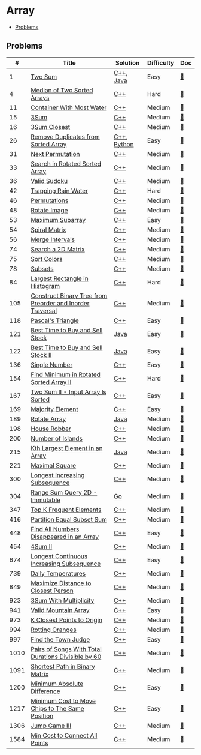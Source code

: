 # Array

- [Problems](#problems)

## Problems

| #   | Title | Solution | Difficulty | Doc |
| --- | ----- | -------- | ---------- | --- |
| 1 | [Two Sum](https://leetcode.com/problems/two-sum/) | [C++](../../code/cpp/1.cpp), [Java](../../code/java/1.java) | Easy | [📃](../../docs/1.%20Two%20Sum.md) |
| 4 | [Median of Two Sorted Arrays](https://leetcode.com/problems/median-of-two-sorted-arrays/) | [C++](../../code/cpp/4.cpp) | Hard | [📃](../../docs/4.%20Median%20of%20Two%20Sorted%20Arrays.md) |
| 11 | [Container With Most Water](https://leetcode.com/problems/container-with-most-water/) | [C++](../../code/cpp/11.cpp) | Medium | [📃](../../docs/11.%20Container%20With%20Most%20Water.md) |
| 15 | [3Sum](https://leetcode.com/problems/3sum/) | [C++](../../code/cpp/15.cpp) | Medium | [📃](../../docs/15.%203Sum.md) |
| 16 | [3Sum Closest](https://leetcode.com/problems/3sum-closest/) | [C++](../../code/cpp/16.cpp) | Medium | [📃](../../docs/16.%203Sum%20Closest.md) |
| 26 | [Remove Duplicates from Sorted Array](https://leetcode.com/problems/remove-duplicates-from-sorted-array/) | [C++](../../code/cpp/26.cpp), [Python](../../code/py3/26.py) | Easy | [📃](../../docs/26.%20Remove%20Duplicates%20from%20Sorted%20Array.md) |
| 31 | [Next Permutation](https://leetcode.com/problems/next-permutation/) | [C++](../../code/cpp/31.cpp) | Medium | [📃](../../docs/31.%20Next%20Permutation.md) |
| 33 | [Search in Rotated Sorted Array](https://leetcode.com/problems/search-in-rotated-sorted-array/) | [C++](../../code/cpp/33.cpp) | Medium | [📃](../../docs/33.%20Search%20in%20Rotated%20Sorted%20Array.md) |
| 36 | [Valid Sudoku](https://leetcode.com/problems/valid-sudoku/) | [C++](../../code/cpp/36.cpp) | Medium | [📃](../../docs/36.%20Valid%20Sudoku.md) |
| 42 | [Trapping Rain Water](https://leetcode.com/problems/trapping-rain-water/) | [C++](../../code/cpp/42.cpp) | Hard | [📃](../../docs/42.%20Trapping%20Rain%20Water.md) |
| 46 | [Permutations](https://leetcode.com/problems/permutations/) | [C++](../../code/cpp/46.cpp) | Medium | [📃](../../docs/46.%20Permutations.md) |
| 48 | [Rotate Image](https://leetcode.com/problems/rotate-image/) | [C++](../../code/cpp/48.cpp) | Medium | [📃](../../docs/48.%20Rotate%20Image.md) |
| 53 | [Maximum Subarray](https://leetcode.com/problems/maximum-subarray/) | [C++](../../code/cpp/53.cpp) | Easy | [📃](../../docs/53.%20Maximum%20Subarray.md) |
| 54 | [Spiral Matrix](https://leetcode.com/problems/spiral-matrix/) | [C++](../../code/cpp/54.cpp) | Medium | [📃](../../docs/54.%20Spiral%20Matrix.md) |
| 56 | [Merge Intervals](https://leetcode.com/problems/merge-intervals/) | [C++](../../code/cpp/56.cpp) | Medium | [📃](../../docs/56.%20Merge%20Intervals.md) |
| 74 | [Search a 2D Matrix](https://leetcode.com/problems/search-a-2d-matrix/) | [C++](../../code/cpp/74.cpp) | Medium | [📃](../../docs/74.%20Search%20a%202D%20Matrix.md) |
| 75 | [Sort Colors](https://leetcode.com/problems/sort-colors/) | [C++](../../code/cpp/75.cpp) | Medium | [📃](../../docs/75.%20Sort%20Colors.md) |
| 78 | [Subsets](https://leetcode.com/problems/subsets/) | [C++](../../code/cpp/78.cpp) | Medium | [📃](../../docs/78.%20Subsets.md) |
| 84 | [Largest Rectangle in Histogram](https://leetcode.com/problems/largest-rectangle-in-histogram/) | [C++](../../code/cpp/84.cpp) | Hard | [📃](../../docs/84.%20Largest%20Rectangle%20in%20Histogram.md) |
| 105 | [Construct Binary Tree from Preorder and Inorder Traversal](https://leetcode.com/problems/construct-binary-tree-from-preorder-and-inorder-traversal/) | [C++](../../code/cpp/105.cpp) | Medium | [📃](../../docs/105.%20Construct%20Binary%20Tree%20from%20Preorder%20and%20Inorder%20Traversal.md) |
| 118 | [Pascal's Triangle](https://leetcode.com/problems/pascals-triangle/) | [C++](../../code/cpp/118.cpp) | Easy | [📃](../../docs/118.%20Pascal%27s%20Triangle.md) |
| 121 | [Best Time to Buy and Sell Stock](https://leetcode.com/problems/best-time-to-buy-and-sell-stock/) | [Java](../../code/java/121.java) | Easy | [📃](../../docs/121.%20Best%20Time%20to%20Buy%20and%20Sell%20Stock.md) |
| 122 | [Best Time to Buy and Sell Stock II](https://leetcode.com/problems/best-time-to-buy-and-sell-stock-ii/) | [Java](../../code/java/122.java) | Easy | [📃](../../docs/122.%20Best%20Time%20to%20Buy%20and%20Sell%20Stock%20II.md) |
| 136 | [Single Number](https://leetcode.com/problems/single-number/) | [C++](../../code/cpp/136.cpp) | Easy | [📃](../../docs/136.%20Single%20Number.md) |
| 154 | [Find Minimum in Rotated Sorted Array II](https://leetcode.com/problems/find-minimum-in-rotated-sorted-array-ii/) | [C++](../../code/cpp/154.cpp) | Hard | [📃](../../docs/154.%20Find%20Minimum%20in%20Rotated%20Sorted%20Array%20II.md) |
| 167 | [Two Sum II - Input Array Is Sorted](https://leetcode.com/problems/two-sum-ii-input-array-is-sorted/) | [C++](../../code/cpp/167.cpp) | Easy | [📃](../../docs/167.%20Two%20Sum%20II%20-%20Input%20Array%20Is%20Sorted.md) |
| 169 | [Majority Element](https://leetcode.com/problems/majority-element/) | [C++](../../code/cpp/169.cpp) | Easy | [📃](../../docs/169.%20Majority%20Element.md) |
| 189 | [Rotate Array](https://leetcode.com/problems/rotate-array/) | [Java](../../code/java/189.java) | Medium | [📃](../../docs/189.%20Rotate%20Array.md) |
| 198 | [House Robber](https://leetcode.com/problems/house-robber/) | [C++](../../code/cpp/198.cpp) | Medium | [📃](../../docs/198.%20House%20Robber.md) |
| 200 | [Number of Islands](https://leetcode.com/problems/number-of-islands/) | [C++](../../code/cpp/200.cpp) | Medium | [📃](../../docs/200.%20Number%20of%20Islands.md) |
| 215 | [Kth Largest Element in an Array](https://leetcode.com/problems/kth-largest-element-in-an-array/) | [Java](../../code/java/215.java) | Medium | [📃](../../docs/215.%20Kth%20Largest%20Element%20in%20an%20Array.md) |
| 221 | [Maximal Square](https://leetcode.com/problems/maximal-square/) | [C++](../../code/cpp/221.cpp) | Medium | [📃](../../docs/221.%20Maximal%20Square.md) |
| 300 | [Longest Increasing Subsequence](https://leetcode.com/problems/longest-increasing-subsequence/) | [C++](../../code/cpp/300.cpp) | Medium | [📃](../../docs/300.%20Longest%20Increasing%20Subsequence.md) |
| 304 | [Range Sum Query 2D - Immutable](https://leetcode.com/problems/range-sum-query-2d-immutable/) | [Go](../../code/go/304.go) | Medium | [📃](../../docs/304.%20Range%20Sum%20Query%202D%20-%20Immutable.md) |
| 347 | [Top K Frequent Elements](https://leetcode.com/problems/top-k-frequent-elements/) | [C++](../../code/cpp/347.cpp) | Medium | [📃](../../docs/347.%20Top%20K%20Frequent%20Elements.md) |
| 416 | [Partition Equal Subset Sum](https://leetcode.com/problems/partition-equal-subset-sum/) | [C++](../../code/cpp/416.cpp) | Medium | [📃](../../docs/416.%20Partition%20Equal%20Subset%20Sum.md) |
| 448 | [Find All Numbers Disappeared in an Array](https://leetcode.com/problems/find-all-numbers-disappeared-in-an-array/) | [C++](../../code/cpp/448.cpp) | Easy | [📃](../../docs/448.%20Find%20All%20Numbers%20Disappeared%20in%20an%20Array.md) |
| 454 | [4Sum II](https://leetcode.com/problems/4sum-ii/) | [C++](../../code/cpp/454.cpp) | Medium | [📃](../../docs/454.%204Sum%20II.md) |
| 674 | [Longest Continuous Increasing Subsequence](https://leetcode.com/problems/longest-continuous-increasing-subsequence/) | [C++](../../code/cpp/674.cpp) | Easy | [📃](../../docs/674.%20Longest%20Continuous%20Increasing%20Subsequence.md) |
| 739 | [Daily Temperatures](https://leetcode.com/problems/daily-temperatures/) | [C++](../../code/cpp/739.cpp) | Medium | [📃](../../docs/739.%20Daily%20Temperatures.md) |
| 849 | [Maximize Distance to Closest Person](https://leetcode.com/problems/maximize-distance-to-closest-person/) | [C++](../../code/cpp/849.cpp) | Medium | [📃](../../docs/849.%20Maximize%20Distance%20to%20Closest%20Person.md) |
| 923 | [3Sum With Multiplicity](https://leetcode.com/problems/3sum-with-multiplicity/) | [C++](../../code/cpp/923.cpp) | Medium | [📃](../../docs/923.%203Sum%20With%20Multiplicity.md) |
| 941 | [Valid Mountain Array](https://leetcode.com/problems/valid-mountain-array/) | [C++](../../code/cpp/941.cpp) | Easy | [📃](../../docs/941.%20Valid%20Mountain%20Array.md) |
| 973 | [K Closest Points to Origin](https://leetcode.com/problems/k-closest-points-to-origin/) | [C++](../../code/cpp/973.cpp) | Medium | [📃](../../docs/973.%20K%20Closest%20Points%20to%20Origin.md) |
| 994 | [Rotting Oranges](https://leetcode.com/problems/rotting-oranges/) | [C++](../../code/cpp/994.cpp) | Medium | [📃](../../docs/994.%20Rotting%20Oranges.md) |
| 997 | [Find the Town Judge](https://leetcode.com/problems/find-the-town-judge/) | [C++](../../code/cpp/997.cpp) | Easy | [📃](../../docs/997.%20Find%20the%20Town%20Judge.md) |
| 1010 | [Pairs of Songs With Total Durations Divisible by 60](https://leetcode.com/problems/pairs-of-songs-with-total-durations-divisible-by-60/) | [C++](../../code/cpp/1010.cpp) | Medium | [📃](../../docs/1010.%20Pairs%20of%20Songs%20With%20Total%20Durations%20Divisible%20by%2060.md) |
| 1091 | [Shortest Path in Binary Matrix](https://leetcode.com/problems/shortest-path-in-binary-matrix/) | [C++](../../code/cpp/1091.cpp) | Medium | [📃](../../docs/1091.%20Shortest%20Path%20in%20Binary%20Matrix.md) |
| 1200 | [Minimum Absolute Difference](https://leetcode.com/problems/minimum-absolute-difference/) | [C++](../../code/cpp/1200.cpp) | Easy | [📃](../../docs/1200.%20Minimum%20Absolute%20Difference.md) |
| 1217 | [Minimum Cost to Move Chips to The Same Position](https://leetcode.com/problems/minimum-cost-to-move-chips-to-the-same-position/) | [C++](../../code/cpp/1217.cpp) | Easy | [📃](../../docs/1217.%20Minimum%20Cost%20to%20Move%20Chips%20to%20The%20Same%20Position.md) |
| 1306 | [Jump Game III](https://leetcode.com/problems/jump-game-iii/) | [C++](../../code/cpp/1306.cpp) | Medium | [📃](../../docs/1306.%20Jump%20Game%20III.md) |
| 1584 | [Min Cost to Connect All Points](https://leetcode.com/problems/min-cost-to-connect-all-points/) | [C++](../../code/cpp/1584.cpp) | Medium | [📃](../../docs/1584.%20Min%20Cost%20to%20Connect%20All%20Points.md) |
